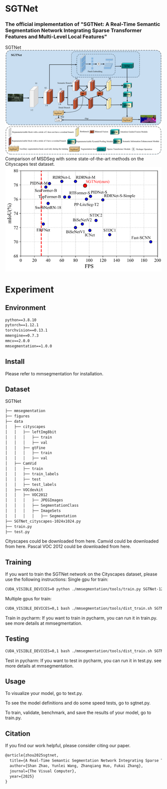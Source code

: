 # SGTNet
### The official implementation of "SGTNet: A Real-Time Semantic Segmentation Network Integrating Sparse Transformer Features and Multi-Level Local Features"
SGTNet
![image](https://github.com/zhoukaiyu-zky/SGTNet/blob/main/pictures/2.png)
Comparison of MSDSeg with some state-of-the-art methods on the Cityscapes test dataset.
![image](https://github.com/zhoukaiyu-zky/SGTNet/blob/main/pictures/1.png)
# Experiment
## Environment
```txt
python==3.8.10
pytorch==1.12.1
torchvision==0.13.1
mmengine==0.7.3
mmcv==2.0.0
mmsegmentation==1.0.0
```
## Install
Please refer to mmsegmentation for installation.
## Dataset
SGTNet
```txt
├── mmsegmentation
├── figures
├── data
│   ├── cityscapes
│   │   ├── leftImg8bit
│   │   │   ├── train
│   │   │   ├── val
│   │   ├── gtFine
│   │   │   ├── train
│   │   │   ├── val
│   ├── CamVid
│   │   ├── train
│   │   ├── train_labels
│   │   ├── test
│   │   ├── test_labels
│   ├── VOCdevkit
│   │   ├── VOC2012
│   │   │   ├── JPEGImages
│   │   │   ├── SegmentationClass
│   │   │   ├── ImageSets
│   │   │   │   ├── Segmentation
├── SGTNet_cityscapes-1024x1024.py
├── train.py
├── test.py
```
Cityscapes could be downloaded from here. Camvid could be downloaded from here. Pascal VOC 2012 could be downloaded from here.
## Training
If you want to train the SGTNet network on the Cityscapes dataset, please use the following instructions:
Single gpu for train:
```txt
CUDA_VISIBLE_DEVICES=0 python ./mmsegmentation/tools/train.py SGTNet-120k_cityscapes-1024x1024.py --work-dir ./weight/seg
```
Multiple gpus for train:
```txt
CUDA_VISIBLE_DEVICES=0,1 bash ./mmsegmentation/tools/dist_train.sh SGTNet-120k_cityscapes-1024x1024.py 2 --work-dir ./weight/seg
```
Train in pycharm: If you want to train in pycharm, you can run it in train.py.
see more details at mmsegmentation.
## Testing
```txt
CUDA_VISIBLE_DEVICES=0,1 bash ./mmsegmentation/tools/dist_train.sh SGTNet-120k_cityscapes-1024x1024.py 2 --work-dir ./weight/seg
```
Test in pycharm: If you want to test in pycharm, you can run it in test.py.
see more details at mmsegmentation.
## Usage
To visualize your model, go to text.py.

To see the model definitions and do some speed tests, go to sgtnet.py.

To train, validate, benchmark, and save the results of your model, go to train.py.
## Citation
If you find our work helpful, please consider citing our paper.
```txt
@article{zhou2025sgtnet,
  title={A Real-Time Semantic Segmentation Network Integrating Sparse Transformer Features and Multi-Level Local Features},
  author={Shan Zhao, Yunlei Wang, Zhanqiang Huo, Fukai Zhang},
  journal={The Visual Computer},
  year={2025}
}
```
